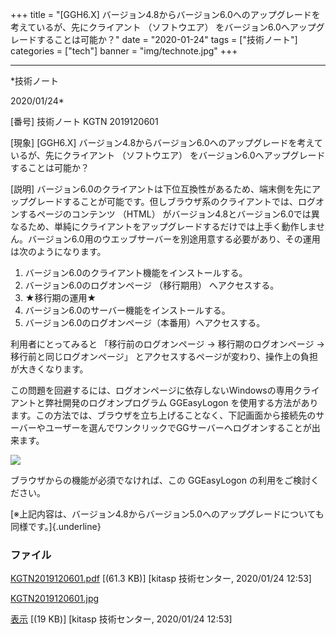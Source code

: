 ﻿+++
title = "[GGH6.X] バージョン4.8からバージョン6.0へのアップグレードを考えているが、先にクライアント （ソフトウエア） をバージョン6.0へアップグレードすることは可能か？"
date = "2020-01-24"
tags = ["技術ノート"]
categories = ["tech"]
banner = "img/technote.jpg"
+++

-----------------------------------------------------------------------------------------------------------------------------

*技術ノート

2020/01/24*


[番号]
技術ノート KGTN 2019120601

[現象]
[GGH6.X]
バージョン4.8からバージョン6.0へのアップグレードを考えているが、先にクライアント
（ソフトウエア） をバージョン6.0へアップグレードすることは可能か？

[説明]
バージョン6.0のクライアントは下位互換性があるため、端末側を先にアップグレードすることが可能です。但しブラウザ系のクライアントでは、ログオンするページのコンテンツ
（HTML）
がバージョン4.8とバージョン6.0では異なるため、単純にクライアントをアップグレードするだけでは上手く動作しません。バージョン6.0用のウエッブサーバーを別途用意する必要があり、その運用は次のようになります。

1. バージョン6.0のクライアント機能をインストールする。
2. バージョン6.0のログオンページ （移行期用） へアクセスする。
3. ★移行期の運用★
4. バージョン6.0のサーバー機能をインストールする。
5. バージョン6.0のログオンページ（本番用）へアクセスする。

利用者にとってみると 「移行前のログオンページ → 移行期のログオンページ →
移行前と同じログオンページ」
とアクセスするページが変わり、操作上の負担が大きくなります。

この問題を回避するには、ログオンページに依存しないWindowsの専用クライアントと弊社開発のログオンプログラム
GGEasyLogon
を使用する方法があります。この方法では、ブラウザを立ち上げることなく、下記画面から接続先のサーバーやユーザーを選んでワンクリックでGGサーバーへログオンすることが出来ます。

![](http://techreport.kitasp.net/attachments/download/4441/KGTN2019120601.jpg)

ブラウザからの機能が必須でなければ、この GGEasyLogon
の利用をご検討ください。

[※上記内容は、バージョン4.8からバージョン5.0へのアップグレードについても同様です。]{.underline}


### ファイル

 
 


[KGTN2019120601.pdf](http://techreport.kitasp.net/attachments/download/4440/KGTN2019120601.pdf)
 [(61.3 KB)] [kitasp 技術センター, 2020/01/24
12:53]

[KGTN2019120601.jpg](http://techreport.kitasp.net/attachments/download/4441/KGTN2019120601.jpg)

[表示](http://techreport.kitasp.net/attachments/4441/KGTN2019120601.jpg "表示")
 [(19 KB)] [kitasp 技術センター, 2020/01/24
12:53]


 


 

